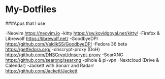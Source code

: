# My-Dotfiles
###Apps that I use

-Neovim https://neovim.io
-kitty https://sw.kovidgoyal.net/kitty/
-Firefox & Librewolf https://librewolf.net/
-GoodbyeDPI https://github.com/ValdikSS/GoodbyeDPI
-Fedora 36 beta https://getfedora.org/
-dnscrypt-proxy (DoH) https://github.com/DNSCrypt/dnscrypt-proxy
-SearXNG https://github.com/searxng/searxng
-pihole & pi-vpn
-Nextcloud (Drive & Calendar)
-Jackett with Sonarr and Radarr https://github.com/Jackett/Jackett

